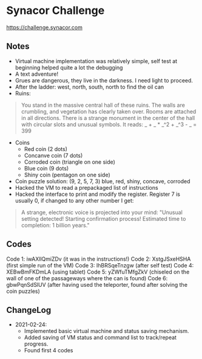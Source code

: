 # Synacor Challenge

https://challenge.synacor.com

## Notes

* Virtual machine implementation was relatively simple, self test at beginning helped quite a lot the debugging
* A text adventure!
* Grues are dangerous, they live in the darkness. I need light to proceed.
* After the ladder: west, north, south, north to find the oil can
* Ruins:
> You stand in the massive central hall of these ruins.  The walls are crumbling, and vegetation has clearly taken over.  Rooms are attached in all directions.  There is a strange monument in the center of the hall with circular slots and unusual symbols.  It reads:
_ + _ * _^2 + _^3 - _ = 399
* Coins
  * Red coin (2 dots)
  * Concanve coin (7 dots)
  * Corroded coin (triangle on one side)
  * Blue coin (9 dots)
  * Shiny coin (pentagon on one side)
* Coin puzzle solution: (9, 2, 5, 7, 3) blue, red, shiny, concave, corroded
* Hacked the VM to read a prepackaged list of instructions
* Hacked the interface to print and modify the register. Register 7 is usually 0, if changed to any other number I get:
> A strange, electronic voice is projected into your mind:
>  "Unusual setting detected!  Starting confirmation process!  Estimated time to completion: 1 billion years."

## Codes

Code 1: iwAXllQmiZDv (it was in the instructions!)
Code 2: XstgJSxeHSHA (first simple run of the VM)
Code 3: IhBRSqeTnzgw (after self test)
Code 4: XEBwBmFKDmLA (using tablet)
Code 5: yZWfuTMfgZkV (chiseled on the wall of one of the passageways where the can is found)
Code 6: gbwPqnSdSlUV (after having used the teleporter, found after solving the coin puzzles)


## ChangeLog

* 2021-02-24: 
  * Implemented basic virtual machine and status saving mechanism. 
  * Added saving of VM status and command list to track/repeat progress.
  * Found first 4 codes

